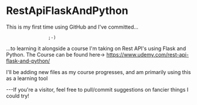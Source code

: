 # RestApiFlaskAndPython
This is my first time using GitHub and I've committed...         


                    ;-)         
                    
                    
                    
...to learning it alongside a course I'm taking on Rest API's using Flask and Python.
The Course can be found here->       https://www.udemy.com/rest-api-flask-and-python/

I'll be adding new files as my course progresses, and am primarily using this as a 
learning tool

---If you're a visitor, feel free to pull/commit suggestions on fancier things I could try!
